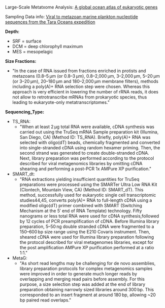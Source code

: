 

Large-Scale Metatxome Analysis: [A global ocean atlas of eukaryotic genes](https://www.nature.com/articles/s41467-017-02342-1)

Sampling Data info: [Viral to metazoan marine plankton nucleotide sequences from the Tara Oceans expedition](https://www.nature.com/articles/sdata201793)

**Depth:**

  - SRF = surface
  - DCM = deep chlorophyll maximum
  - MES = mesopelagic

**Size Fractions:**   
  -  "In the case of RNA issued from fractions enriched in protists and metazoans (0.8–5 μm (or 0.8–3 μm), 0.8–2,000 μm, 3–2,000 μm, 5–20 μm (or 3–20 μm), 20–180 μm and 180–2,000 μm membrane filters), methods including a poly(A)+ RNA selection step were chosen. Whereas this approach is very efficient in lowering the number of rRNA reads, it does not allow to retrotranscribe mRNAs from prokaryotic species, thus leading to eukaryote-only metatranscriptomes."

**Sequencing_Type:**  

  - TS_RNA:  
     - "When at least 2 μg total RNA were available, cDNA synthesis was carried out using the TruSeq mRNA Sample preparation kit (Illumina, San Diego, CA) (Method ID: TS_RNA). Briefly, poly(A)+ RNA was selected with oligo(dT) beads, chemically fragmented and converted into single-stranded cDNA using random hexamer priming. Then, the second strand was generated to create double-stranded cDNA. Next, library preparation was performed according to the protocol described for viral metagenomics libraries by omitting cDNA shearing and performing a post-PCR 1x AMPure XP purification."
  - SMART_dt:
     - "RNA extractions yielding insufficient quantities for TruSeq preparations were processed using the SMARTer Ultra Low RNA Kit (Clontech, Mountain View, CA) (Method ID: SMART_dT). This method, successfully used for eukaryotic single cell transcriptomic studies44,45, converts poly(A)+ RNA to full-length cDNA using a modified oligo(dT) primer combined with SMART (Switching Mechanism at the 5′ end of RNA Template) technology. Fifty nanograms or less total RNA were used for cDNA synthesis,followed by 12 cycles of PCR preamplification of cDNA. Before Illumina library preparation, 5–50 ng double stranded cDNA were fragmented to a 150–600 bp size range using the E210 Covaris instrument. Then, sheared cDNA were used for Illumina library preparation following the protocol described for viral metagenomes libraries, except for the post amplification AMPure XP purification performed at a ratio 1:1."
  - MetaG: 
     - "As short read lengths may be challenging for de novo assemblies, library preparation protocols for complex metagenomics samples were improved in order to generate much longer reads by overlapping and merging read pairs before assembly. For this purpose, a size selection step was added at the end of library preparation obtaining narrowly sized libraries around 300 bp. This corresponded to an insert fragment at around 180 bp, allowing ~20 bp paired read overlaps."


